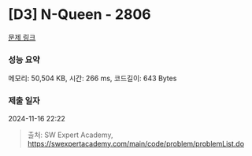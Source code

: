 # [D3] N-Queen - 2806 

[문제 링크](https://swexpertacademy.com/main/code/problem/problemDetail.do?contestProbId=AV7GKs06AU0DFAXB) 

### 성능 요약

메모리: 50,504 KB, 시간: 266 ms, 코드길이: 643 Bytes

### 제출 일자

2024-11-16 22:22



> 출처: SW Expert Academy, https://swexpertacademy.com/main/code/problem/problemList.do